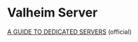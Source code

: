 # Valheim Server

[A GUIDE TO DEDICATED SERVERS](https://valheim.com/support/a-guide-to-dedicated-servers/) (official)
